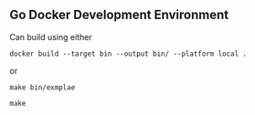 ## Go Docker Development Environment

Can build using either

```docker build --target bin --output bin/ --platform local .```

or 

```make bin/exmplae```

```make```